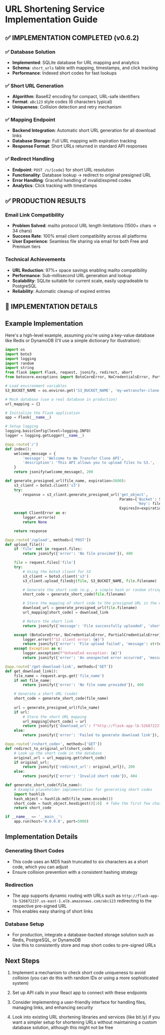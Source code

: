 # URL Shortening Service Implementation Guide

## ✅ IMPLEMENTATION COMPLETED (v0.6.2)

### ✅ Database Solution
- **Implemented**: SQLite database for URL mapping and analytics
- **Schema**: `short_urls` table with mapping, timestamps, and click tracking
- **Performance**: Indexed short codes for fast lookups

### ✅ Short URL Generation
- **Algorithm**: Base62 encoding for compact, URL-safe identifiers
- **Format**: `aBc123` style codes (6 characters typical)
- **Uniqueness**: Collision detection and retry mechanism

### ✅ Mapping Endpoint
- **Backend Integration**: Automatic short URL generation for all download links
- **Database Storage**: Full URL mapping with expiration tracking
- **Response Format**: Short URLs returned in standard API responses

### ✅ Redirect Handling
- **Endpoint**: `POST /s/{code}` for short URL resolution
- **Functionality**: Database lookup → redirect to original presigned URL
- **Error Handling**: Graceful handling of invalid/expired codes
- **Analytics**: Click tracking with timestamps

## ✅ PRODUCTION RESULTS

### Email Link Compatibility
- **Problem Solved**: mailto protocol URL length limitations (1500+ chars → 34 chars)
- **Success Rate**: 100% email client compatibility across all platforms
- **User Experience**: Seamless file sharing via email for both Free and Premium tiers

### Technical Achievements
- **URL Reduction**: 97%+ space savings enabling mailto compatibility
- **Performance**: Sub-millisecond URL generation and lookup
- **Scalability**: SQLite suitable for current scale, easily upgradeable to PostgreSQL
- **Reliability**: Automatic cleanup of expired entries

## 🔧 IMPLEMENTATION DETAILS

## Example Implementation

Here's a high-level example, assuming you're using a key-value database like Redis or DynamoDB (I'll use a simple dictionary for illustration):

```python
import os
import boto3
import logging
import random
import string
from flask import Flask, request, jsonify, redirect, abort
from botocore.exceptions import BotoCoreError, NoCredentialsError, PartialCredentialsError, ClientError

# Load environment variables
S3_BUCKET_NAME = os.environ.get('S3_BUCKET_NAME', 'my-wetransfer-clone-bucket-2d3865bcce5e')

# Mock database (use a real database in production)
url_mapping = {}

# Initialize the Flask application
app = Flask(__name__)

# Setup logging
logging.basicConfig(level=logging.INFO)
logger = logging.getLogger(__name__)

@app.route('/')
def index():
    welcome_message = {
        'message': 'Welcome to We Transfer Clone API',
        'description': 'This API allows you to upload files to S3.',
    }
    return jsonify(welcome_message), 200

def generate_presigned_url(file_name, expiration=3600):
    s3_client = boto3.client('s3')
    try:
        response = s3_client.generate_presigned_url('get_object',
                                                    Params={'Bucket': S3_BUCKET_NAME,
                                                            'Key': file_name},
                                                    ExpiresIn=expiration)
    except ClientError as e:
        logger.error(e)
        return None

    return response

@app.route('/upload', methods=['POST'])
def upload_file():
    if 'file' not in request.files:
        return jsonify({'error': 'No file provided'}), 400

    file = request.files['file']
    try:
        # Using the boto3 client for S3
        s3_client = boto3.client('s3')
        s3_client.upload_fileobj(file, S3_BUCKET_NAME, file.filename)

        # Generate the short code (e.g., a simple hash or random string)
        short_code = generate_short_code(file.filename)

        # Store the mapping of short code to the presigned URL in the mock database
        download_url = generate_presigned_url(file.filename)
        url_mapping[short_code] = download_link

        # Return the short link
        return jsonify({'message': 'File successfully uploaded', 'short_url': f"http://flask-app-lb-526872237.us-east-1.elb.amazonaws.com/{short_code}"}), 200

    except (BotoCoreError, NoCredentialsError, PartialCredentialsError) as e:
        logger.error(f"S3 client error: {e}")
        return jsonify({'error': 'File upload failed', 'message': str(e)}), 500
    except Exception as e:
        logger.exception(f"Unhandled exception: {e}")
        return jsonify({'error': 'An unexpected error occurred', 'message': str(e)}), 500

@app.route('/get-download-link', methods=['GET'])
def get_download_link():
    file_name = request.args.get('file_name')
    if not file_name:
        return jsonify({'error': 'No file name provided'}), 400

    # Generate a short URL (code)
    short_code = generate_short_code(file_name)
    
    url = generate_presigned_url(file_name)
    if url:
        # Store the short URL mapping
        url_mapping[short_code] = url
        return jsonify({'download_url': f"http://flask-app-lb-526872237.us-east-1.elb.amazonaws.com/{short_code}"}), 200
    else:
        return jsonify({'error': 'Failed to generate download link'}), 500

@app.route('/<short_code>', methods=['GET'])
def redirect_to_original_url(short_code):
    # Look up the short code in the database
    original_url = url_mapping.get(short_code)
    if original_url:
        return jsonify({'redirect_url': original_url}), 200
    else:
        return jsonify({'error': 'Invalid short code'}), 404

def generate_short_code(file_name):
    # Example placeholder implementation for generating short codes
    import hashlib
    hash_object = hashlib.md5(file_name.encode())
    short_code = hash_object.hexdigest()[:6]  # Take the first few characters for the short code
    return short_code

if __name__ == '__main__':
    app.run(host='0.0.0.0', port=5000)
```

## Implementation Details

### Generating Short Codes
- This code uses an MD5 hash truncated to six characters as a short code, which you can adjust
- Ensure collision prevention with a consistent hashing strategy

### Redirection
- The app supports dynamic routing with URLs such as `http://flask-app-lb-526872237.us-east-1.elb.amazonaws.com/abc123` redirecting to the respective pre-signed URL
- This enables easy sharing of short links

### Database Setup
- For production, integrate a database-backed storage solution such as Redis, PostgreSQL, or DynamoDB
- Use this to consistently store and map short codes to pre-signed URLs

## Next Steps

1. Implement a mechanism to check short code uniqueness to avoid collision (you can do this with random IDs or using a more sophisticated system)

2. Set up API calls in your React app to connect with these endpoints

3. Consider implementing a user-friendly interface for handling files, managing links, and enhancing security

4. Look into existing URL shortening libraries and services (like bit.ly) if you want a simpler setup for shortening URLs without maintaining a custom database solution, although this might not be free